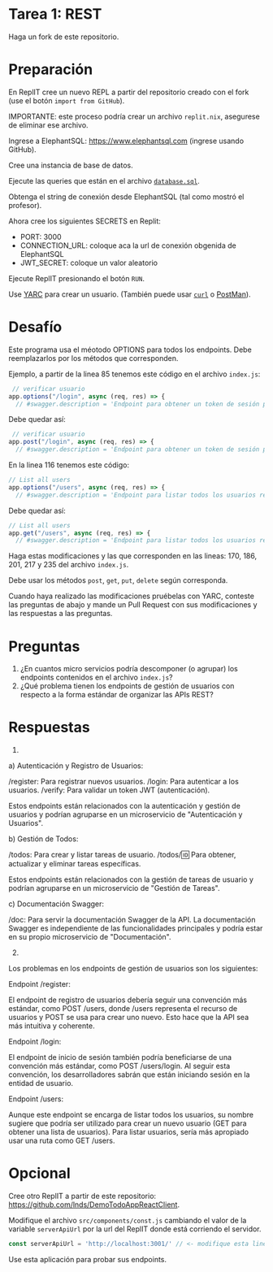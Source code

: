 # Tarea 1: REST

Haga un fork de este repositorio.

# Preparación

En ReplIT cree un nuevo REPL a partir del repositorio creado con el fork (use el botón `import from GitHub`).

IMPORTANTE: este proceso podría crear un archivo `replit.nix`, asegurese de eliminar ese archivo.

Ingrese a ElephantSQL: https://www.elephantsql.com (ingrese usando GitHub).

Cree una instancia de base de datos.

Ejecute las queries que están en el archivo [`database.sql`](database.sql).

Obtenga el string de conexión desde ElephantSQL (tal como mostró el profesor).

Ahora cree los siguientes SECRETS en Replit:

  - PORT: 3000
  - CONNECTION_URL: coloque aca la url de conexión obgenida de ElephantSQL
  - JWT_SECRET: coloque un valor aleatorio


Ejecute ReplIT presionando el botón `RUN`.


Use [YARC](https://chrome.google.com/webstore/search/yarc) para crear un usuario.
 (También puede usar [`curl`](https://curl.se/)  o [PostMan](https://www.postman.com/)).

# Desafío

Este programa usa el méotodo OPTIONS para todos los endpoints. Debe reemplazarlos por los métodos que corresponden.

Ejemplo, a partir de la linea 85 tenemos este código en el archivo `index.js`:

```javascript
 // verificar usuario
app.options("/login", async (req, res) => {
  // #swagger.description = 'Endpoint para obtener un token de sesión para el usuario'
```

Debe quedar así:

```javascript
 // verificar usuario
app.post("/login", async (req, res) => {
  // #swagger.description = 'Endpoint para obtener un token de sesión para el usuario'
```

En la linea 116 tenemos este código:

```javascript
// List all users
app.options("/users", async (req, res) => {
  // #swagger.description = 'Endpoint para listar todos los usuarios registrados en el sistema'
```

Debe quedar así:

```javascript
// List all users
app.get("/users", async (req, res) => {
  // #swagger.description = 'Endpoint para listar todos los usuarios registrados en el sistema'
```

Haga estas modificaciones y las que corresponden en las lineas: 170, 186, 201, 217 y 235 del archivo `index.js`. 

Debe usar los métodos `post`, `get`, `put`, `delete` según corresponda.

Cuando haya realizado las modificaciones pruébelas con YARC, conteste las preguntas de abajo y mande un Pull Request con sus modificaciones y las respuestas a las preguntas.

# Preguntas

1. ¿En cuantos micro servicios podría descomponer (o agrupar) los endpoints contenidos en el archivo `index.js`?
2. ¿Qué problema tienen los endpoints de gestión de usuarios con respecto a la forma estándar de organizar las APIs REST?

# Respuestas
1.
a) Autenticación y Registro de Usuarios:

/register: Para registrar nuevos usuarios.
/login: Para autenticar a los usuarios.
/verify: Para validar un token JWT (autenticación).

Estos endpoints están relacionados con la autenticación y gestión de usuarios y podrían agruparse en un microservicio de "Autenticación y Usuarios".

b) Gestión de Todos:

/todos: Para crear y listar tareas de usuario.
/todos/:id: Para obtener, actualizar y eliminar tareas específicas.

Estos endpoints están relacionados con la gestión de tareas de usuario y podrían agruparse en un microservicio de "Gestión de Tareas".

c) Documentación Swagger:

/doc: Para servir la documentación Swagger de la API.
La documentación Swagger es independiente de las funcionalidades principales y podría estar en su propio microservicio de "Documentación".

2.
Los problemas en los endpoints de gestión de usuarios son los siguientes:

Endpoint /register:

El endpoint de registro de usuarios debería seguir una convención más estándar, como POST /users, donde /users representa el recurso de usuarios y POST se usa para crear uno nuevo. Esto hace que la API sea más intuitiva y coherente.

Endpoint /login:

El endpoint de inicio de sesión también podría beneficiarse de una convención más estándar, como POST /users/login. Al seguir esta convención, los desarrolladores sabrán que están iniciando sesión en la entidad de usuario.

Endpoint /users:

Aunque este endpoint se encarga de listar todos los usuarios, su nombre sugiere que podría ser utilizado para crear un nuevo usuario (GET para obtener una lista de usuarios). Para listar usuarios, sería más apropiado usar una ruta como GET /users.

# Opcional

Cree otro ReplIT a partir de este repositorio: https://github.com/lnds/DemoTodoAppReactClient.

Modifique el archivo `src/components/const.js` cambiando el valor de la variable `serverApiUrl` por la url del ReplIT donde está corriendo el servidor.

```javascript
const serverApiUrl = 'http://localhost:3001/' // <- modifique esta linea
```

Use esta aplicación para probar sus endpoints.
